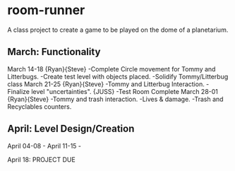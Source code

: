 # room-runner
A class project to create a game to be played on the dome of a planetarium.

March: Functionality
--------------------
  March 14-18
    {Ryan}{Steve}
      -Complete Circle movement for Tommy and Litterbugs.
      -Create test level with objects placed.
      -Solidify Tommy/Litterbug class
  March 21-25
    {Ryan}{Steve}
      -Tommy and Litterbug Interaction.
      -Finalize level "uncertainties".
    {JUSS}
      -Test Room Complete
  March 28-01
    {Ryan}{Steve}
      -Tommy and trash interaction.
      -Lives & damage.
      -Trash and Recyclables counters.
    
April: Level Design/Creation
----------------------------
  April 04-08
    -
  April 11-15
    -

April 18: PROJECT DUE
